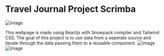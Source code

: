 # Travel Journal Project Scrimba
![image](https://user-images.githubusercontent.com/65794951/177198817-918ec974-d7b1-417a-b654-7a46da0db6bd.png)

This webpage is made using Reactjs with Snowpack compiler and Tailwind CSS. 
The goal of this project is to use data from a seperate source and iterate through the data passing them to a reusable component.
![image](https://user-images.githubusercontent.com/65794951/177199234-f6b58473-e421-4934-809a-9ab1fff153d1.png)
![image](https://user-images.githubusercontent.com/65794951/177199459-9b96056d-48e9-40d6-9eea-4253fa004007.png)
